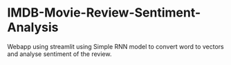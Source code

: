 # IMDB-Movie-Review-Sentiment-Analysis
Webapp using streamlit using Simple RNN model to convert word to vectors and analyse sentiment of the review. 

